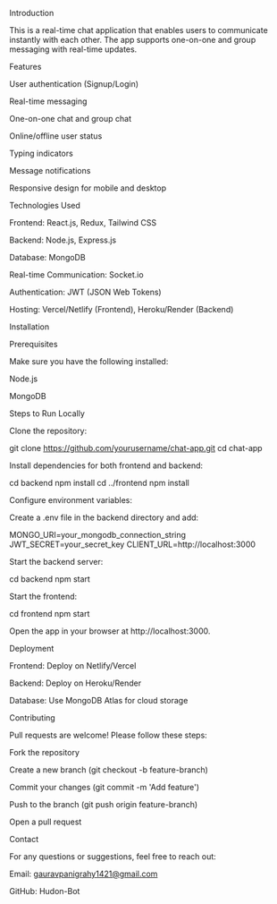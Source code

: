 Introduction

This is a real-time chat application that enables users to communicate instantly with each other. The app supports one-on-one and group messaging with real-time updates.

Features

User authentication (Signup/Login)

Real-time messaging

One-on-one chat and group chat

Online/offline user status

Typing indicators

Message notifications

Responsive design for mobile and desktop

Technologies Used

Frontend: React.js, Redux, Tailwind CSS

Backend: Node.js, Express.js

Database: MongoDB

Real-time Communication: Socket.io

Authentication: JWT (JSON Web Tokens)

Hosting: Vercel/Netlify (Frontend), Heroku/Render (Backend)

Installation

Prerequisites

Make sure you have the following installed:

Node.js

MongoDB

Steps to Run Locally

Clone the repository:

git clone https://github.com/yourusername/chat-app.git
cd chat-app

Install dependencies for both frontend and backend:

cd backend
npm install
cd ../frontend
npm install

Configure environment variables:

Create a .env file in the backend directory and add:

MONGO_URI=your_mongodb_connection_string
JWT_SECRET=your_secret_key
CLIENT_URL=http://localhost:3000

Start the backend server:

cd backend
npm start

Start the frontend:

cd frontend
npm start

Open the app in your browser at http://localhost:3000.

Deployment

Frontend: Deploy on Netlify/Vercel

Backend: Deploy on Heroku/Render

Database: Use MongoDB Atlas for cloud storage

Contributing

Pull requests are welcome! Please follow these steps:

Fork the repository

Create a new branch (git checkout -b feature-branch)

Commit your changes (git commit -m 'Add feature')

Push to the branch (git push origin feature-branch)

Open a pull request


Contact

For any questions or suggestions, feel free to reach out:

Email: gauravpanigrahy1421@gmail.com

GitHub: Hudon-Bot

